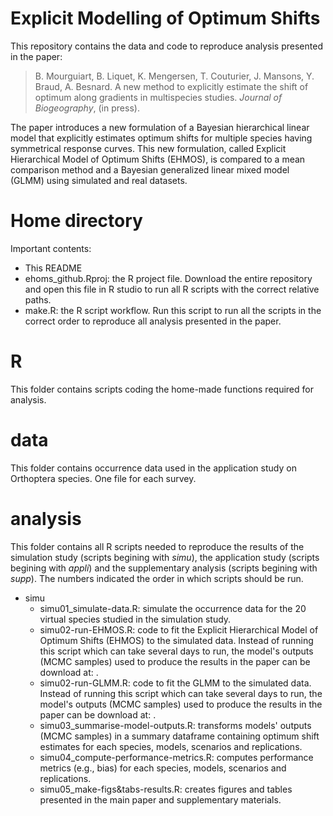 # Explicit Modelling of Optimum Shifts

This repository contains the data and code to reproduce analysis presented in the paper:

> B. Mourguiart, B. Liquet, K. Mengersen, T. Couturier, J. Mansons, Y. Braud, A. Besnard. A new method to explicitly estimate the shift of optimum along gradients in multispecies studies. *Journal of Biogeography*, (in press).

The paper introduces a new formulation of a Bayesian hierarchical linear model that explicitly estimates optimum shifts for multiple species having symmetrical response curves. This new formulation, called Explicit Hierarchical Model of Optimum Shifts (EHMOS), is compared to a mean comparison method and a Bayesian generalized linear mixed model (GLMM) using simulated and real datasets.

# Home directory

Important contents:
- This README
- ehoms_github.Rproj: the R project file. Download the entire repository and open this file in R studio to run all R scripts with the correct relative paths.
- make.R: the R script workflow. Run this script to run all the scripts in the correct order to reproduce all analysis presented in the paper. 

# R
This folder contains scripts coding the home-made functions required for analysis.

# data
This folder contains occurrence data used in the application study on Orthoptera species. One file for each survey.

# analysis
This folder contains all R scripts needed to reproduce the results of the simulation study (scripts begining with *simu*), the application study (scripts begining with *appli*) and the supplementary analysis (scripts begining with *supp*). The numbers indicated the order in which scripts should be run.
- simu
  - simu01_simulate-data.R: simulate the occurrence data for the 20 virtual species studied in the simulation study.
  - simu02-run-EHMOS.R: code to fit the Explicit Hierarchical Model of Optimum Shifts (EHMOS) to the simulated data. Instead of running this script which can take several days to run, the model's outputs (MCMC samples) used to produce the results in the paper can be download at: . 
  - simu02-run-GLMM.R: code to fit the GLMM to the simulated data. Instead of running this script which can take several days to run, the model's outputs (MCMC samples) used to produce the results in the paper can be download at: . 
  - simu03_summarise-model-outputs.R: transforms models' outputs (MCMC samples) in a summary dataframe containing optimum shift estimates for each species, models, scenarios and replications. 
  - simu04_compute-performance-metrics.R: computes performance metrics (e.g., bias)  for each species, models, scenarios and replications. 
  - simu05_make-figs&tabs-results.R: creates figures and tables presented in the main paper and supplementary materials. 

